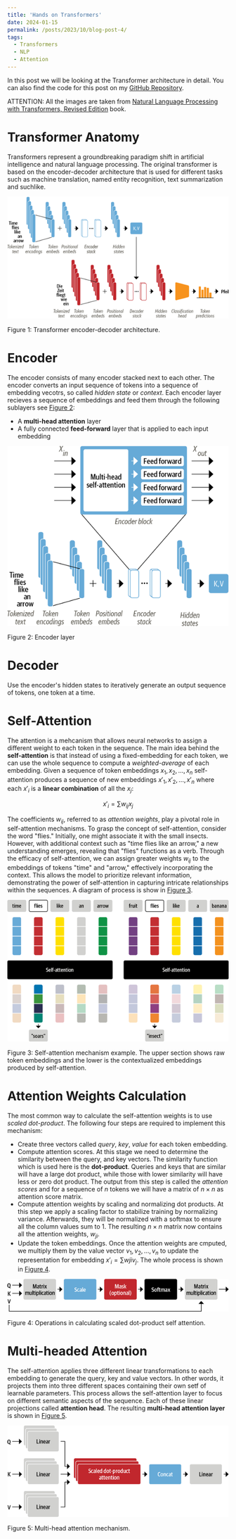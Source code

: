 ```yaml
---
title: 'Hands on Transformers'
date: 2024-01-15
permalink: /posts/2023/10/blog-post-4/
tags:
  - Transformers
  - NLP
  - Attention
---
```

In this post we will be looking at the Transformer architecture in detail. You can also find the code for this post on my [GitHub Repository](https://github.com/AmirLayegh/NLP-with-Transformers).

ATTENTION: All the images are taken from [Natural Language Processing with Transformers, Revised Edition](https://learning.oreilly.com/library/view/natural-language-processing/9781098136789/) book.

Transformer Anatomy
=====
Transformers represent a groundbreaking paradigm shift in artificial intelligence and natural language processing. The original transformer is based on the encoder-decoder architecture that is used for different tasks such as machine translation, named entity recognition, text summarization and suchlike.

![](/images/transformers.png)
<figcaption> Figure 1: Transformer encoder-decoder architecture.</figcaption>

Encoder
===
The encoder consists of many encoder stacked next to each other. The encoder converts an input sequence of tokens into a sequence of embedding vecotrs, so called *hidden state* or *context*.
Each encoder layer recieves a sequence of embeddings and feed them through the following sublayers see [Figure 2](/images/encoder.png):
- A **multi-head attention** layer
- A fully connected **feed-forward** layer that is applied to each input embedding

![](/images/encoder.png)
<figcaption> Figure 2: Encoder layer </figcaption>


Decoder
===
Use the encoder's hidden states to iteratively generate an output sequence of tokens, one token at a time.

Self-Attention
===
The attention is a mehcanism that allows neural networks to assign a different weight to each token in the sequence. 
The main idea behind the **self-attention** is that instead of using a fixed-embedding for each token, we can use the whole sequence to compute a *weighted-average* of each embedding. Given a sequence of token embeddings $x_1, x_2, ..., x_n$ self-attention produces a sequence of new embeddings $x'_1, x'_2, ..., x'_n$ where each $x'_i$ is a **linear combination** of all the $x_j$:

$$x'_i = \sum w_{ij}x_{j} $$

The coefficients $w_{ij}$, referred to as *attention weights*, play a pivotal role in self-attention mechanisms. To grasp the concept of self-attention, consider the word "flies." Initially, one might associate it with the small insects. However, with additional context such as "time flies like an arrow," a new understanding emerges, revealing that "flies" functions as a verb. Through the efficacy of self-attention, we can assign greater weights $w_{ij}$ to the embeddings of tokens "time" and "arrow," effectively incorporating the context. This allows the model to prioritize relevant information, demonstrating the power of self-attention in capturing intricate relationships within the sequences. A diagram of process is show in [Figure 3](/images/self-attention.png).

![](/images/self-attention.png)
<figcaption> Figure 3: Self-attention mechanism example. The upper section shows raw token embeddings and the lower is the contextualized embeddings produced by self-attention.</figcaption>

Attention Weights Calculation
===
The most common way to calculate the self-attention weights is to use *scaled dot-product*. 
The following four steps are required to implement this mechanism:
- Create three vectors called *query*, *key*, *value* for each token embedding.
- Compute attention scores. At this stage we need to determine the similarity between the query, and key vectors. The similarity function which is used here is the **dot-product**. Queries and keys that are similar will have a large dot product, while those with lower similarity will have less or zero dot product. The output from this step is called the *attention scores* and for a sequence of $n$ tokens we will have a matrix of $n \times n$ as attention score matrix.
- Compute attention weights by scaling and normalizing dot products. At this step we apply a scaling factor to stabilize training by normalizing variance. Afterwards, they will be normalized with a softmax to ensure all the column values sum to 1. The resulting $n \times n$ matrix now contains all the attention weights, $w_{ji}$. 
- Update the token embeddings. Once the attention weights are cmputed, we multiply them by the value vector $v_1, v_2, ..., v_n$ to update the representation for embedding $x'_i = \sum w{ji} v_j$.
The whole process is shown in [Figure 4](/images/attention_process.png).

![](/images/attention_process.png)
<figcaption> Figure 4: Operations in calculating scaled dot-product self attention.</figcaption>

Multi-headed Attention
===
The self-attention applies three different linear transformations to each embedding to generate the query, key and value vectors. In other words, it projects them into three different spaces containing their own setf of learnable parameters. This process allows the self-attention layer to focus on different semantic aspects of the sequence. Each of these linear projections called **attention head**. The resulting **multi-head attention layer** is shown in [Figure 5](/images/multi-head_attention.png).

![](/images/multi-head_attention.png)
<figcaption> Figure 5: Multi-head attention mechanism.</figcaption>